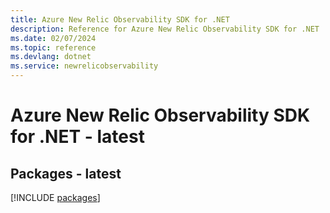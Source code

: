 ```yaml
---
title: Azure New Relic Observability SDK for .NET
description: Reference for Azure New Relic Observability SDK for .NET
ms.date: 02/07/2024
ms.topic: reference
ms.devlang: dotnet
ms.service: newrelicobservability
---
```

# Azure New Relic Observability SDK for .NET - latest
## Packages - latest
[!INCLUDE [packages](new-relic-observability-index.md)]